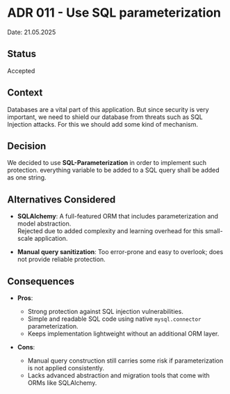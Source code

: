 # ADR 011 - Use SQL parameterization

Date: 21.05.2025

## Status

Accepted

## Context

Databases are a vital part of this application. But since security is very important, we need to shield our database
from threats such as SQL Injection attacks. For this we should add some kind of mechanism.

## Decision

We decided to use **SQL-Parameterization** in order to implement such protection. everything variable to be added to a
SQL query shall be added as one string.

## Alternatives Considered

- **SQLAlchemy**: A full-featured ORM that includes parameterization and model abstraction.  
  Rejected due to added complexity and learning overhead for this small-scale application.

- **Manual query sanitization**: Too error-prone and easy to overlook; does not provide reliable protection.

## Consequences

- **Pros**:
  - Strong protection against SQL injection vulnerabilities.
  - Simple and readable SQL code using native `mysql.connector` parameterization.
  - Keeps implementation lightweight without an additional ORM layer.

- **Cons**:
  - Manual query construction still carries some risk if parameterization is not applied consistently.
  - Lacks advanced abstraction and migration tools that come with ORMs like SQLAlchemy.
